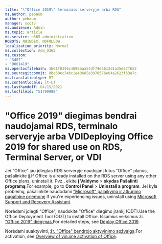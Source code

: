 ```yaml
---
title: "\"Office 2019\" terminalo serveryje arba RDS"
ms.author: pebaum
author: pebaum
manager: scotv
ms.audience: Admin
ms.topic: article
ms.service: o365-administration
ROBOTS: NOINDEX, NOFOLLOW
localization_priority: Normal
ms.collection: Adm_O365
ms.custom:
- "3487"
- "9001419"
ms.openlocfilehash: 3b61f0396c4698aaa54df74d6612d1a35d37f652
ms.sourcegitcommit: 8bc60ec34bc1e40685e3976576e04a2623f63a7c
ms.translationtype: MT
ms.contentlocale: lt-LT
ms.lasthandoff: 04/15/2021
ms.locfileid: "51790988"
---
```

# <a name="deploying-office-2019-for-shared-use-on-rds-terminal-server-or-vdi"></a><span data-ttu-id="89456-102">"Office 2019" diegimas bendrai naudojamai RDS, terminalo serveryje arba VDI</span><span class="sxs-lookup"><span data-stu-id="89456-102">Deploying Office 2019 for shared use on RDS, Terminal Server, or VDI</span></span>

<span data-ttu-id="89456-103">Jei "Office" jau įdiegtas RDS serveryje naudojant kitus "Office" planus, pašalinkite jį.</span><span class="sxs-lookup"><span data-stu-id="89456-103">If Office is already installed on the RDS server using any other Office plans, uninstall it.</span></span> <span data-ttu-id="89456-104">Pvz., eikite **į Valdymo**  >  **skydas Pašalinti programą**.</span><span class="sxs-lookup"><span data-stu-id="89456-104">For example, go to **Control Panel** > **Uninstall a program**.</span></span> <span data-ttu-id="89456-105">Jei kyla problemų, pašalinkite naudodami ["Microsoft" palaikymo ir atkūrimo pagalbinę priemonę](https://aka.ms/SARA-OfficeUninstall-Alchemy).</span><span class="sxs-lookup"><span data-stu-id="89456-105">If you're experiencing issues, uninstall using [Microsoft Support and Recovery Assistant](https://aka.ms/SARA-OfficeUninstall-Alchemy).</span></span> 

<span data-ttu-id="89456-106">Norėdami įdiegti "Office", naudokite "Office" diegimo įrankį (ODT).</span><span class="sxs-lookup"><span data-stu-id="89456-106">Use the Office Deployment Tool (ODT) to install Office.</span></span> <span data-ttu-id="89456-107">Išsamius veiksmus žr. ["Office 2019" diegimas.](https://docs.microsoft.com/deployoffice/office2019/deploy)</span><span class="sxs-lookup"><span data-stu-id="89456-107">For detailed steps, see [Deploy Office 2019](https://docs.microsoft.com/deployoffice/office2019/deploy).</span></span>

<span data-ttu-id="89456-108">Norėdami suaktyvinti, [žr. "Office" bendrojo aktyvinimo apžvalga](https://docs.microsoft.com/deployoffice/vlactivation/plan-volume-activation-of-office).</span><span class="sxs-lookup"><span data-stu-id="89456-108">For activation, see [Overview of volume activation of Office](https://docs.microsoft.com/deployoffice/vlactivation/plan-volume-activation-of-office).</span></span>